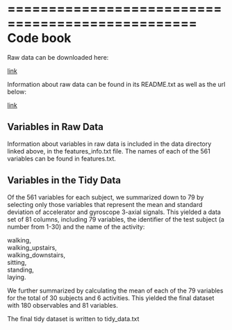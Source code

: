 =================================================
Code book 
=================================================

Raw data can be downloaded here:

[link](https://d396qusza40orc.cloudfront.net/getdata%2Fprojectfiles%2FUCI%20HAR%20Dataset.zip)


Information about raw data can be found in its README.txt as well as the url below:

[link](http://archive.ics.uci.edu/ml/datasets/Human+Activity+Recognition+Using+Smartphones)


Variables in Raw Data
--------------------------------------------------
Information about variables in raw data is included in the data directory linked above, in the features_info.txt file.  The names of each of the 561 variables can be found in features.txt.

Variables in the Tidy Data
--------------------------------------------------
Of the 561 variables for each subject, we summarized down to 79 by selecting only those variables that represent the mean and standard deviation of accelerator and gyroscope 3-axial signals.  This yielded a data set of 81 columns, including 79 variables, the identifier of the test subject (a number from 1-30) and the name of the activity: 

walking,  
walking_upstairs,  
walking_downstairs,   
sitting,  
standing,  
laying.  

We further summarized by calculating the mean of each of the 79 variables for the total of 30 subjects and 6 activities.  This yielded the final dataset with 180 observables and 81 variables. 

The final tidy dataset is written to tidy_data.txt


